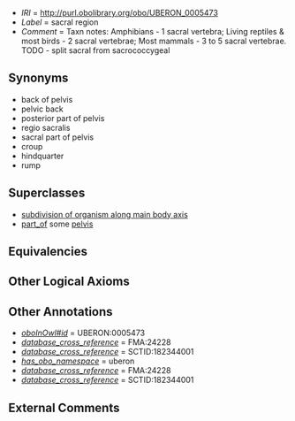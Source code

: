  * *IRI* = http://purl.obolibrary.org/obo/UBERON_0005473
 * *Label* = sacral region
 * *Comment* = Taxn notes: Amphibians - 1 sacral vertebra; Living reptiles & most birds - 2 sacral vertebrae; Most mammals - 3 to 5 sacral vertebrae. TODO - split sacral from sacrococcygeal

## Synonyms

 * back of pelvis
 * pelvic back
 * posterior part of pelvis
 * regio sacralis
 * sacral part of pelvis
 * croup
 * hindquarter
 * rump

## Superclasses

 * [subdivision of organism along main body axis](../../UBERON/76/UBERON_0011676.md)
 * [part_of](../../BFO/50/BFO_0000050.md) some [pelvis](../../UBERON/55/UBERON_0002355.md)

## Equivalencies


## Other Logical Axioms


## Other Annotations

 * *[oboInOwl#id](../../id/oboInOwl#id.md)* = UBERON:0005473
 * *[database_cross_reference](../../ef/oboInOwl#hasDbXref.md)* = FMA:24228
 * *[database_cross_reference](../../ef/oboInOwl#hasDbXref.md)* = SCTID:182344001
 * *[has_obo_namespace](../../ce/oboInOwl#hasOBONamespace.md)* = uberon
 * *[database_cross_reference](../../ef/oboInOwl#hasDbXref.md)* = FMA:24228
 * *[database_cross_reference](../../ef/oboInOwl#hasDbXref.md)* = SCTID:182344001

## External Comments

